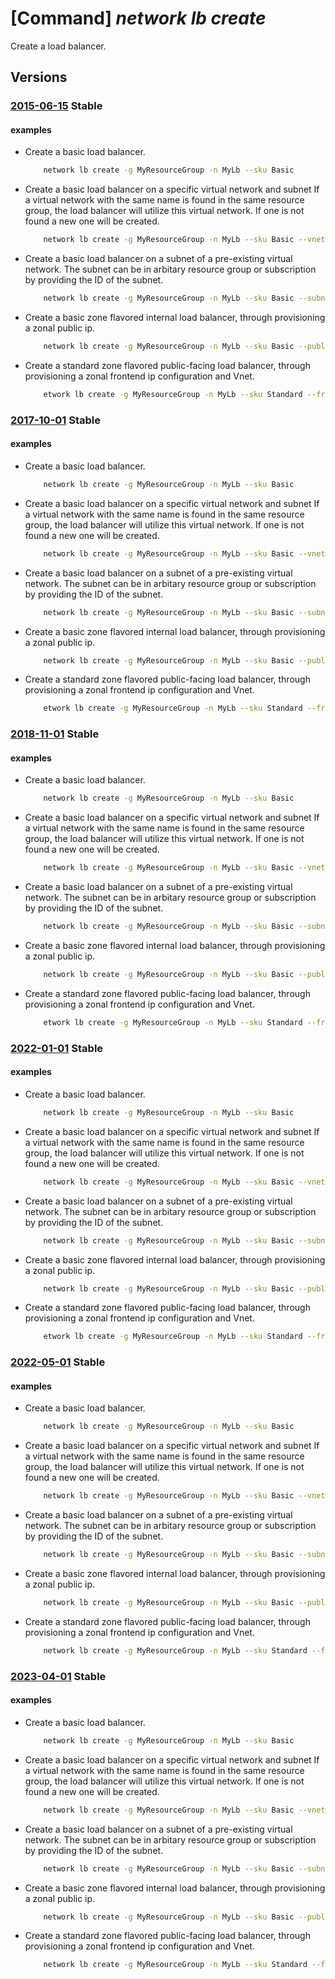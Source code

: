 # [Command] _network lb create_

Create a load balancer.

## Versions

### [2015-06-15](/Resources/mgmt-plane/L3N1YnNjcmlwdGlvbnMve30vcmVzb3VyY2Vncm91cHMve30vcHJvdmlkZXJzL21pY3Jvc29mdC5uZXR3b3JrL2xvYWRiYWxhbmNlcnMve30=/2015-06-15.xml) **Stable**

<!-- mgmt-plane /subscriptions/{}/resourcegroups/{}/providers/microsoft.network/loadbalancers/{} 2015-06-15 -->

#### examples

- Create a basic load balancer.
    ```bash
        network lb create -g MyResourceGroup -n MyLb --sku Basic
    ```

- Create a basic load balancer on a specific virtual network and subnet If a virtual network with the same name is found in the same resource group, the load balancer will utilize this virtual network.  If one is not found a new one will be created.
    ```bash
        network lb create -g MyResourceGroup -n MyLb --sku Basic --vnet-name MyVnet --subnet MySubnet
    ```

- Create a basic load balancer on a subnet of a pre-existing virtual network. The subnet can be in arbitary resource group or subscription by providing the ID of the subnet.
    ```bash
        network lb create -g MyResourceGroup -n MyLb --sku Basic --subnet {subnetID}
    ```

- Create a basic zone flavored internal load balancer, through provisioning a zonal public ip.
    ```bash
        network lb create -g MyResourceGroup -n MyLb --sku Basic --public-ip-zone 2
    ```

- Create a standard zone flavored public-facing load balancer, through provisioning a zonal frontend ip configuration and Vnet.
    ```bash
        etwork lb create -g MyResourceGroup -n MyLb --sku Standard --frontend-ip-zone 1 --vnet-name MyVnet --subnet MySubnet
    ```

### [2017-10-01](/Resources/mgmt-plane/L3N1YnNjcmlwdGlvbnMve30vcmVzb3VyY2Vncm91cHMve30vcHJvdmlkZXJzL21pY3Jvc29mdC5uZXR3b3JrL2xvYWRiYWxhbmNlcnMve30=/2017-10-01.xml) **Stable**

<!-- mgmt-plane /subscriptions/{}/resourcegroups/{}/providers/microsoft.network/loadbalancers/{} 2017-10-01 -->

#### examples

- Create a basic load balancer.
    ```bash
        network lb create -g MyResourceGroup -n MyLb --sku Basic
    ```

- Create a basic load balancer on a specific virtual network and subnet If a virtual network with the same name is found in the same resource group, the load balancer will utilize this virtual network.  If one is not found a new one will be created.
    ```bash
        network lb create -g MyResourceGroup -n MyLb --sku Basic --vnet-name MyVnet --subnet MySubnet
    ```

- Create a basic load balancer on a subnet of a pre-existing virtual network. The subnet can be in arbitary resource group or subscription by providing the ID of the subnet.
    ```bash
        network lb create -g MyResourceGroup -n MyLb --sku Basic --subnet {subnetID}
    ```

- Create a basic zone flavored internal load balancer, through provisioning a zonal public ip.
    ```bash
        network lb create -g MyResourceGroup -n MyLb --sku Basic --public-ip-zone 2
    ```

- Create a standard zone flavored public-facing load balancer, through provisioning a zonal frontend ip configuration and Vnet.
    ```bash
        etwork lb create -g MyResourceGroup -n MyLb --sku Standard --frontend-ip-zone 1 --vnet-name MyVnet --subnet MySubnet
    ```

### [2018-11-01](/Resources/mgmt-plane/L3N1YnNjcmlwdGlvbnMve30vcmVzb3VyY2Vncm91cHMve30vcHJvdmlkZXJzL21pY3Jvc29mdC5uZXR3b3JrL2xvYWRiYWxhbmNlcnMve30=/2018-11-01.xml) **Stable**

<!-- mgmt-plane /subscriptions/{}/resourcegroups/{}/providers/microsoft.network/loadbalancers/{} 2018-11-01 -->

#### examples

- Create a basic load balancer.
    ```bash
        network lb create -g MyResourceGroup -n MyLb --sku Basic
    ```

- Create a basic load balancer on a specific virtual network and subnet If a virtual network with the same name is found in the same resource group, the load balancer will utilize this virtual network.  If one is not found a new one will be created.
    ```bash
        network lb create -g MyResourceGroup -n MyLb --sku Basic --vnet-name MyVnet --subnet MySubnet
    ```

- Create a basic load balancer on a subnet of a pre-existing virtual network. The subnet can be in arbitary resource group or subscription by providing the ID of the subnet.
    ```bash
        network lb create -g MyResourceGroup -n MyLb --sku Basic --subnet {subnetID}
    ```

- Create a basic zone flavored internal load balancer, through provisioning a zonal public ip.
    ```bash
        network lb create -g MyResourceGroup -n MyLb --sku Basic --public-ip-zone 2
    ```

- Create a standard zone flavored public-facing load balancer, through provisioning a zonal frontend ip configuration and Vnet.
    ```bash
        etwork lb create -g MyResourceGroup -n MyLb --sku Standard --frontend-ip-zone 1 --vnet-name MyVnet --subnet MySubnet
    ```

### [2022-01-01](/Resources/mgmt-plane/L3N1YnNjcmlwdGlvbnMve30vcmVzb3VyY2Vncm91cHMve30vcHJvdmlkZXJzL21pY3Jvc29mdC5uZXR3b3JrL2xvYWRiYWxhbmNlcnMve30=/2022-01-01.xml) **Stable**

<!-- mgmt-plane /subscriptions/{}/resourcegroups/{}/providers/microsoft.network/loadbalancers/{} 2022-01-01 -->

#### examples

- Create a basic load balancer.
    ```bash
        network lb create -g MyResourceGroup -n MyLb --sku Basic
    ```

- Create a basic load balancer on a specific virtual network and subnet If a virtual network with the same name is found in the same resource group, the load balancer will utilize this virtual network.  If one is not found a new one will be created.
    ```bash
        network lb create -g MyResourceGroup -n MyLb --sku Basic --vnet-name MyVnet --subnet MySubnet
    ```

- Create a basic load balancer on a subnet of a pre-existing virtual network. The subnet can be in arbitary resource group or subscription by providing the ID of the subnet.
    ```bash
        network lb create -g MyResourceGroup -n MyLb --sku Basic --subnet {subnetID}
    ```

- Create a basic zone flavored internal load balancer, through provisioning a zonal public ip.
    ```bash
        network lb create -g MyResourceGroup -n MyLb --sku Basic --public-ip-zone 2
    ```

- Create a standard zone flavored public-facing load balancer, through provisioning a zonal frontend ip configuration and Vnet.
    ```bash
        etwork lb create -g MyResourceGroup -n MyLb --sku Standard --frontend-ip-zone 1 --vnet-name MyVnet --subnet MySubnet
    ```

### [2022-05-01](/Resources/mgmt-plane/L3N1YnNjcmlwdGlvbnMve30vcmVzb3VyY2Vncm91cHMve30vcHJvdmlkZXJzL21pY3Jvc29mdC5uZXR3b3JrL2xvYWRiYWxhbmNlcnMve30=/2022-05-01.xml) **Stable**

<!-- mgmt-plane /subscriptions/{}/resourcegroups/{}/providers/microsoft.network/loadbalancers/{} 2022-05-01 -->

#### examples

- Create a basic load balancer.
    ```bash
        network lb create -g MyResourceGroup -n MyLb --sku Basic
    ```

- Create a basic load balancer on a specific virtual network and subnet If a virtual network with the same name is found in the same resource group, the load balancer will utilize this virtual network.  If one is not found a new one will be created.
    ```bash
        network lb create -g MyResourceGroup -n MyLb --sku Basic --vnet-name MyVnet --subnet MySubnet
    ```

- Create a basic load balancer on a subnet of a pre-existing virtual network. The subnet can be in arbitary resource group or subscription by providing the ID of the subnet.
    ```bash
        network lb create -g MyResourceGroup -n MyLb --sku Basic --subnet {subnetID}
    ```

- Create a basic zone flavored internal load balancer, through provisioning a zonal public ip.
    ```bash
        network lb create -g MyResourceGroup -n MyLb --sku Basic --public-ip-zone 2
    ```

- Create a standard zone flavored public-facing load balancer, through provisioning a zonal frontend ip configuration and Vnet.
    ```bash
        network lb create -g MyResourceGroup -n MyLb --sku Standard --frontend-ip-zone 1 --vnet-name MyVnet --subnet MySubnet
    ```

### [2023-04-01](/Resources/mgmt-plane/L3N1YnNjcmlwdGlvbnMve30vcmVzb3VyY2Vncm91cHMve30vcHJvdmlkZXJzL21pY3Jvc29mdC5uZXR3b3JrL2xvYWRiYWxhbmNlcnMve30=/2023-04-01.xml) **Stable**

<!-- mgmt-plane /subscriptions/{}/resourcegroups/{}/providers/microsoft.network/loadbalancers/{} 2023-04-01 -->

#### examples

- Create a basic load balancer.
    ```bash
        network lb create -g MyResourceGroup -n MyLb --sku Basic
    ```

- Create a basic load balancer on a specific virtual network and subnet If a virtual network with the same name is found in the same resource group, the load balancer will utilize this virtual network.  If one is not found a new one will be created.
    ```bash
        network lb create -g MyResourceGroup -n MyLb --sku Basic --vnet-name MyVnet --subnet MySubnet
    ```

- Create a basic load balancer on a subnet of a pre-existing virtual network. The subnet can be in arbitary resource group or subscription by providing the ID of the subnet.
    ```bash
        network lb create -g MyResourceGroup -n MyLb --sku Basic --subnet {subnetID}
    ```

- Create a basic zone flavored internal load balancer, through provisioning a zonal public ip.
    ```bash
        network lb create -g MyResourceGroup -n MyLb --sku Basic --public-ip-zone 2
    ```

- Create a standard zone flavored public-facing load balancer, through provisioning a zonal frontend ip configuration and Vnet.
    ```bash
        network lb create -g MyResourceGroup -n MyLb --sku Standard --frontend-ip-zone 1 --vnet-name MyVnet --subnet MySubnet
    ```
